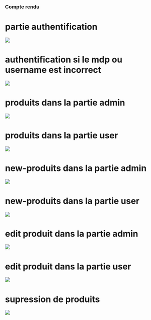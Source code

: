 <h3>Compte rendu</h3>

<h1>partie authentification</h1>

<img src="Screenshots/authentification.png">

<h1>authentification si le mdp ou username est incorrect</h1>

<img src="Screenshots/authetification-incorrrect.png">

<h1>produits dans la partie admin</h1>

<img src="Screenshots/Products-admin.png">

<h1>produits dans la partie user</h1>

<img src="Screenshots/products-user.png">

<h1>new-produits dans la partie admin</h1>

<img src="Screenshots/newProduct-admin.png">

<h1>new-produits dans la partie user</h1>

<img src="Screenshots/newProduct-user.png">

<h1>edit produit dans la partie admin</h1>

<img src="Screenshots/editproduct-admin2.png">

<h1>edit produit dans la partie user</h1>

<img src="Screenshots/editProduct-user.png">

<h1>supression de produits</h1>

<img src="Screenshots/suppressionProduit.png">
